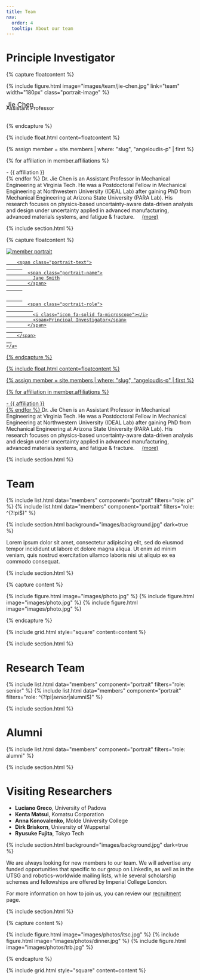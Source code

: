 ```yaml
---
title: Team
nav:
  order: 4
  tooltip: About our team
---
```



<!-- <h1><a style="text-decoration: none; color: inherit;" href="/members/angeloudis-p.html">Director</a></h1> -->
# Principle Investigator
{% capture floatcontent %}

  <!-- Avatar -->
  {%
  include figure.html
  image="images/team/jie-chen.jpg"
  link="team"
  width="180px"
  class="portrait-image"
%}

 <!-- Name & Role -->
  <div class="text-center" style="margin-top:0px; font-weight: var(--bold); font-size: 1.1rem" > Jie Chen </div> 
  <div class="text-center" style="margin-top: -10px"> Assistant Professor  </div> <br>

{% endcapture %}

{% include float.html content=floatcontent %}


{% assign member = site.members | where: "slug", "angeloudis-p" | first %}

{% for affiliation in member.affiliations %}
<p style="margin: 0.1px; "> -  {{ affiliation }} </p>
{% endfor %}


<a style="text-decoration: none; color: inherit;" href="/members/angeloudis-p.html">
Dr. Jie Chen is an Assistant Professor in Mechanical Engineering at Virginia Tech. He was a Postdoctoral Fellow in Mechanical Engineering at Northwestern University (IDEAL Lab) after gaining PhD from Mechanical Engineering at Arizona State University (PARA Lab). His research focuses on physics-based uncertainty-aware data-driven analysis and design under uncertainty applied in advanced manufacturing, advanced materials systems, and fatigue & fracture. &nbsp;&nbsp;&nbsp;
 <a href="/members/angeloudis-p.html">(more)</a>









{% include section.html %}

{% capture floatcontent %}


  <div class="portrait-wrapper">
    <a href="/lab-website-template/members/jane-smith.html" class="portrait" data-style="" aria-label="Jane Smith">
      <img src="/lab-website-template/images/team/jie-chen.jpg" class="portrait-image" alt="member portrait" loading="lazy" onerror="this.src = '/lab-website-template/images/fallback.svg'; this.onerror = null;">
  
      
        <span class="portrait-text">
          
            <span class="portrait-name">
              Jane Smith
            </span>
          
  
          
            <span class="portrait-role">
              
              <i class="icon fa-solid fa-microscope"></i>
              <span>Principal Investigator</span>
            </span>
          
        </span>
      
    </a>
  </div>

{% endcapture %}

{% include float.html content=floatcontent %}


{% assign member = site.members | where: "slug", "angeloudis-p" | first %}

{% for affiliation in member.affiliations %}
<p style="margin: 0.1px; "> -  {{ affiliation }} </p>
{% endfor %}


<a style="text-decoration: none; color: inherit;" href="/members/angeloudis-p.html">
Dr. Jie Chen is an Assistant Professor in Mechanical Engineering at Virginia Tech. He was a Postdoctoral Fellow in Mechanical Engineering at Northwestern University (IDEAL Lab) after gaining PhD from Mechanical Engineering at Arizona State University (PARA Lab). His research focuses on physics-based uncertainty-aware data-driven analysis and design under uncertainty applied in advanced manufacturing, advanced materials systems, and fatigue & fracture. &nbsp;&nbsp;&nbsp;
 <a href="/members/angeloudis-p.html">(more)</a>











 



{% include section.html %}
# Team

{% include list.html data="members" component="portrait" filters="role: pi" %}
{% include list.html data="members" component="portrait" filters="role: ^(?!pi$)" %}

{% include section.html background="images/background.jpg" dark=true %}

Lorem ipsum dolor sit amet, consectetur adipiscing elit, sed do eiusmod tempor
incididunt ut labore et dolore magna aliqua. Ut enim ad minim veniam, quis
nostrud exercitation ullamco laboris nisi ut aliquip ex ea commodo consequat.

{% include section.html %}

{% capture content %}

{% include figure.html image="images/photo.jpg" %}
{% include figure.html image="images/photo.jpg" %}
{% include figure.html image="images/photo.jpg" %}

{% endcapture %}

{% include grid.html style="square" content=content %}


















{% include section.html %}

# Research Team


{% include list.html data="members" component="portrait" filters="role: senior" %}
{% include list.html data="members" component="portrait" filters="role: ^(?!pi$|senior$|alumni$)" %}

{% include section.html %}

# Alumni

{% include list.html data="members" component="portrait" filters="role: alumni" %}

{% include section.html %}

# Visiting Researchers

- **Luciano Greco**,  University of Padova
- **Kenta Matsui**, Komatsu Corporation
- **Anna Konovalenko**, Molde University College
- **Dirk Briskorn**, University of Wuppertal
- **Ryusuke Fujita**, Tokyo Tech

 

{% include section.html background="images/background.jpg" dark=true %}

 We are always looking for new members to our team. We will advertise any funded opportunities that specific to our group on LinkedIn, as well as in the UTSG and robotics-worldwide mailing lists, while several scholarship schemes and fellowships are offered by Imperial College London. 
 
 For more information on how to join us, you can review our [recruitment](/apply/) page. 

{% include section.html %}

{% capture content %}

{% include figure.html image="images/photos/itsc.jpg" %}
{% include figure.html image="images/photos/dinner.jpg" %}
{% include figure.html image="images/photos/trb.jpg" %}

{% endcapture %}

{% include grid.html style="square" content=content %}
